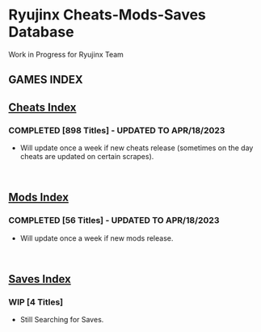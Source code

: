 # Ryujinx Cheats-Mods-Saves Database 

Work in Progress for Ryujinx Team


## GAMES INDEX

## [Cheats Index](Cheats.md)
### COMPLETED [898 Titles] - UPDATED TO APR/18/2023
- Will update once a week if new cheats release (sometimes on the day cheats are updated on certain scrapes).
</br>

## [Mods Index](Mods.md)
### COMPLETED [56 Titles] - UPDATED TO APR/18/2023
- Will update once a week if new mods release.
</br>

## [Saves Index](Saves.md)
### WIP [4 Titles] 
- Still Searching for Saves.
